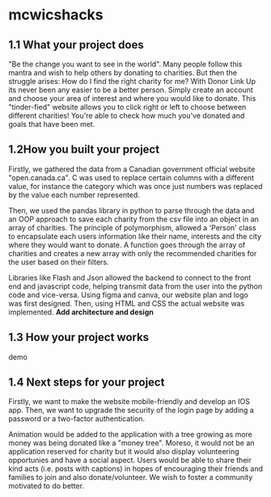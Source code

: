 # mcwicshacks

## 1.1 What your project does
"Be the change you want to see in the world". Many people follow this mantra and wish to help others by donating to charities. But then the struggle arises: How do I find the right charity for me? With Donor Link Up its never been any easier to be a better person. Simply create an account and choose your area of interest and where you would like to donate. This "tinder-fied" website allows you to click right or left to choose between different charities! You're able to check how much you've donated and goals that have been met. 

## 1.2How you built your project
Firstly, we gathered the data from a Canadian government official website "open.canada.ca". C was used to replace certain columns with a different value, for instance the category which was once just numbers was replaced by the value each number represented. 

Then, we used the pandas library in python to parse through the data and an OOP approach to save each charity from the csv file into an object in an array of charities. The principle of polymorphism, allowed a 'Person' class to encapsulate each users information like their name, interests and the city where they would want to donate. A function goes through the array of charities and creates a new array with only the recommended charities for the user based on their filters. 

Libraries like Flash and Json allowed the backend to connect to the front end and javascript code, helping transmit data from the user into the python code and vice-versa. Using figma and canva, our website plan and logo was first designed. Then, using HTML and CSS the actual website was implemented.
**Add architecture and design**

## 1.3 How your project works
demo

## 1.4 Next steps for your project
Firstly, we want to make the website mobile-friendly and develop an IOS app. Then, we want to upgrade the security of the login page by adding a password or a two-factor authentication. 

Animation would be added to the application with a tree growing as more money was being donated like a "money tree". Moreso, it would not be an application reserved for charity but it would also display volunteering opportunies and have a social aspect. Users would be able to share their kind acts (i.e. posts with captions) in hopes of encouraging their friends and families to join and also donate/volunteer. We wish to foster a community motivated to do better. 
